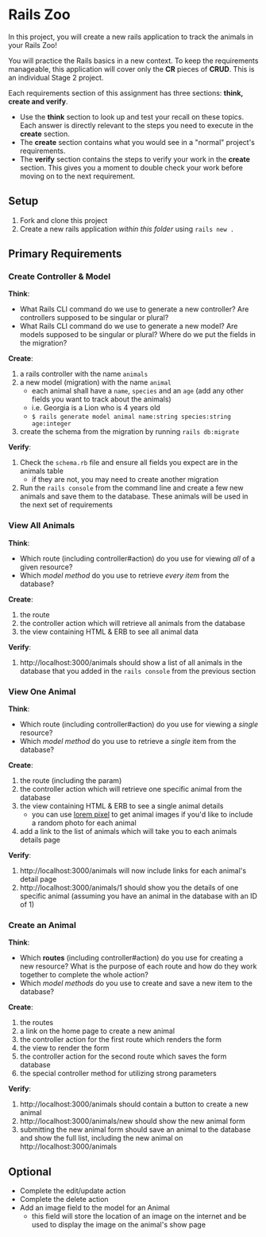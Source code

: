 # Rails Zoo
In this project, you will create a new rails application to track the animals in your Rails Zoo!

You will practice the Rails basics in a new context. To keep the requirements manageable, this application will cover only the **CR** pieces of **CRUD**. This is an individual Stage 2 project.

Each requirements section of this assignment has three sections: **think, create and verify**.
- Use the **think** section to look up and test your recall on these topics. Each answer is directly relevant to the steps you need to execute in the **create** section.
- The **create** section contains what you would see in a "normal" project's requirements.
- The **verify** section contains the steps to verify your work in the **create** section. This gives you a moment to double check your work before moving on to the next requirement.



## Setup
1. Fork and clone this project
2. Create a new rails application _within this folder_ using  `rails new .`

## Primary Requirements
### Create Controller & Model
**Think**:
- What Rails CLI command do we use to generate a new controller? Are controllers supposed to be singular or plural?
- What Rails CLI command do we use to generate a new model? Are models supposed to be singular or plural? Where do we put the fields in the migration?

**Create**:
1. a rails controller with the name `animals`
1. a new model (migration) with the name `animal`
    - each animal shall have a `name`, `species` and an `age` (add any other fields you want to track about the animals)
    - i.e. Georgia is a Lion  who is 4 years old
    - `$ rails generate model animal name:string species:string age:integer`
1. create the schema from the migration by running `rails db:migrate`

**Verify**:
1. Check the `schema.rb` file and ensure all fields you expect are in the animals table
    - if they are not, you may need to create another migration
1. Run the `rails console` from the command line and create a few new animals and save them to the database. These animals will be used in the next set of requirements

### View All Animals
**Think**:
- Which route (including controller#action) do you use for viewing _all_ of a given resource?
- Which _model method_ do you use to retrieve _every item_ from the database?

**Create**:
1. the route
1. the controller action which will retrieve all animals from the database
1. the view containing HTML & ERB to see all animal data

**Verify**:
1. http://localhost:3000/animals should show a list of all animals in the database that you added in the `rails console` from the previous section


### View One Animal
**Think**:
- Which route (including controller#action) do you use for viewing a _single_ resource?
- Which _model method_ do you use to retrieve a _single_ item from the database?

**Create**:
1. the route (including the param)
1. the controller action which will retrieve one specific animal from the database
1. the view containing HTML & ERB to see a single animal details
    - you can use [lorem pixel](http://lorempixel.com) to get animal images if you'd like to include a random photo for each animal
1. add a link to the list of animals which will take you to each animals details page

**Verify**:
1. http://localhost:3000/animals will now include links for each animal's detail page
1. http://localhost:3000/animals/1 should show you the details of one specific animal (assuming you have an animal in the database with an ID of 1)

### Create an Animal
**Think**:
- Which **routes** (including controller#action) do you use for creating a new resource? What is the purpose of each route and how do they work together to complete the whole action?
- Which _model methods_ do you use to create and save a new item to the database?

**Create**:
1. the routes
1. a link on the home page to create a new animal
1. the controller action for the first route which renders the form
1. the view to render the form
1. the controller action for the second route which saves the form database
1. the special controller method for utilizing strong parameters

**Verify**:
1. http://localhost:3000/animals should contain a button to create a new animal
1. http://localhost:3000/animals/new should show the new animal form
1. submitting the new animal form should save an animal to the database and show the full list, including the new animal on http://localhost:3000/animals



## Optional
- Complete the edit/update action
- Complete the delete action
- Add an image field to the model for an Animal
  - this field will store the location of an image on the internet and be used to display the image on the animal's show page
